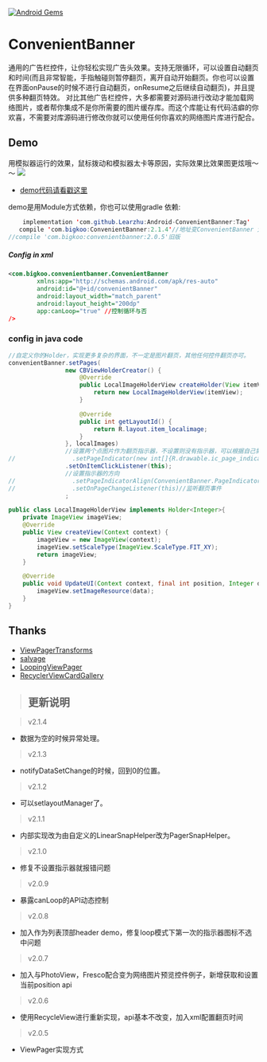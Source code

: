 [![Android Gems](http://www.android-gems.com/badge/saiwu-bigkoo/Android-ConvenientBanner.svg?branch=master)](http://www.android-gems.com/lib/saiwu-bigkoo/Android-ConvenientBanner)

ConvenientBanner
===========

通用的广告栏控件，让你轻松实现广告头效果。支持无限循环，可以设置自动翻页和时间(而且非常智能，手指触碰则暂停翻页，离开自动开始翻页。你也可以设置在界面onPause的时候不进行自动翻页，onResume之后继续自动翻页)，并且提供多种翻页特效。
对比其他广告栏控件，大多都需要对源码进行改动才能加载网络图片，或者帮你集成不是你所需要的图片缓存库。而这个库能让有代码洁癖的你欢喜，不需要对库源码进行修改你就可以使用任何你喜欢的网络图片库进行配合。

## Demo
用模拟器运行的效果，鼠标拨动和模拟器太卡等原因，实际效果比效果图更炫哦～～
![](https://github.com/saiwu-bigkoo/Android-ConvenientBanner/blob/master/preview/convenientbannerdemo.gif)

- [demo代码请看戳这里](https://github.com/saiwu-bigkoo/Android-ConvenientBanner/blob/master/app/src/main/java/com/bigkoo/convenientbannerdemo/MainActivity.java)

demo是用Module方式依赖，你也可以使用gradle 依赖:
```java
	implementation 'com.github.Learzhu:Android-ConvenientBanner:Tag'
   compile 'com.bigkoo:ConvenientBanner:2.1.4'//地址变ConvenientBanner 大写了，额。。。
//compile 'com.bigkoo:convenientbanner:2.0.5'旧版
```


##### Config in xml

```xml
<com.bigkoo.convenientbanner.ConvenientBanner
        xmlns:app="http://schemas.android.com/apk/res-auto"
        android:id="@+id/convenientBanner"
        android:layout_width="match_parent"
        android:layout_height="200dp"
        app:canLoop="true" //控制循环与否
/>
```

### config in java code

```java
//自定义你的Holder，实现更多复杂的界面，不一定是图片翻页，其他任何控件翻页亦可。
convenientBanner.setPages(
                new CBViewHolderCreator() {
                    @Override
                    public LocalImageHolderView createHolder(View itemView) {
                        return new LocalImageHolderView(itemView);
                    }

                    @Override
                    public int getLayoutId() {
                        return R.layout.item_localimage;
                    }
                }, localImages)
                //设置两个点图片作为翻页指示器，不设置则没有指示器，可以根据自己需求自行配合自己的指示器,不需要圆点指示器可用不设
//                .setPageIndicator(new int[]{R.drawable.ic_page_indicator, R.drawable.ic_page_indicator_focused})
                .setOnItemClickListener(this);
                //设置指示器的方向
//                .setPageIndicatorAlign(ConvenientBanner.PageIndicatorAlign.ALIGN_PARENT_RIGHT)
//                .setOnPageChangeListener(this)//监听翻页事件
                ;

public class LocalImageHolderView implements Holder<Integer>{
    private ImageView imageView;
    @Override
    public View createView(Context context) {
        imageView = new ImageView(context);
        imageView.setScaleType(ImageView.ScaleType.FIT_XY);
        return imageView;
    }

    @Override
    public void UpdateUI(Context context, final int position, Integer data) {
        imageView.setImageResource(data);
    }
}
```

## Thanks

- [ViewPagerTransforms](https://github.com/ToxicBakery/ViewPagerTransforms)
- [salvage](https://github.com/JakeWharton/salvage)
- [LoopingViewPager](https://github.com/imbryk/LoopingViewPager)
- [RecyclerViewCardGallery](https://github.com/zjw-swun/RecyclerViewCardGallery)

>## 更新说明

>v2.1.4
 -  数据为空的时候异常处理。<br />

>v2.1.3
 -  notifyDataSetChange的时候，回到0的位置。<br />


>v2.1.2
 -  可以setlayoutManager了。<br />

>v2.1.1
 -  内部实现改为由自定义的LinearSnapHelper改为PagerSnapHelper。<br />

>v2.1.0
 -  修复不设置指示器就报错问题<br />

>v2.0.9
 -  暴露canLoop的API动态控制<br />

>v2.0.8
 - 加入作为列表顶部header demo，修复loop模式下第一次的指示器图标不选中问题 <br />

>v2.0.7
 - 加入与PhotoView，Fresco配合变为网络图片预览控件例子，新增获取和设置当前position api <br />

>v2.0.6
 - 使用RecycleView进行重新实现，api基本不改变，加入xml配置翻页时间 <br />

>v2.0.5
 - ViewPager实现方式 <br />
